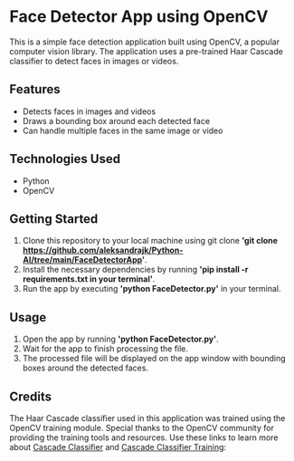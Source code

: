 # Face Detector App using OpenCV

This is a simple face detection application built using OpenCV, a popular computer vision library. The application uses a pre-trained Haar Cascade classifier to detect faces in images or videos.

## Features
* Detects faces in images and videos
* Draws a bounding box around each detected face
* Can handle multiple faces in the same image or video


## Technologies Used
* Python
* OpenCV


## Getting Started
1. Clone this repository to your local machine using git clone __'git clone https://github.com/aleksandrajk/Python-AI/tree/main/FaceDetectorApp'__.
2. Install the necessary dependencies by running __'pip install -r requirements.txt in your terminal'__.
3. Run the app by executing __'python FaceDetector.py'__ in your terminal.


## Usage
1. Open the app by running __'python FaceDetector.py'__.
2. Wait for the app to finish processing the file.
3. The processed file will be displayed on the app window with bounding boxes around the detected faces.


## Credits
The Haar Cascade classifier used in this application was trained using the OpenCV training module. Special thanks to the OpenCV community for providing the training tools and resources.
Use these links to learn more about [Cascade Classifier](https://docs.opencv.org/2.4/doc/tutorials/objdetect/cascade_classifier/cascade_classifier.html) and [Cascade Classifier Training](https://docs.opencv.org/2.4/doc/user_guide/ug_traincascade.html):

